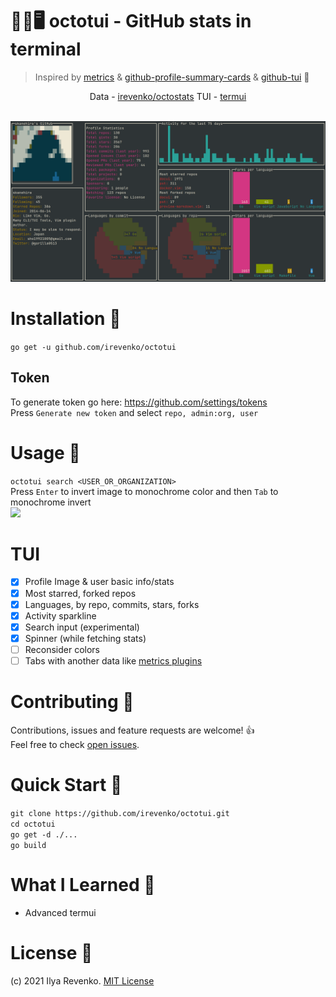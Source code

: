 # 🐙🐱🖥️ octotui - GitHub stats in terminal
> Inspired by <a href="https://github.com/lowlighter/metrics">metrics</a> & <a href="https://github.com/vn7n24fzkq/github-profile-summary-cards">github-profile-summary-cards</a> & <a href="https://github.com/skanehira/github-tui">github-tui</a> 💖
<p align="center"> Data -  <a href="https://github.com/irevenko/octostats">irevenko/octostats</a> 
TUI - <a href="https://github.com/gizak/termui">termui</a>  </p> <br>
<img src="preview.png">

# Installation 🔨
```go get -u github.com/irevenko/octotui``` <br>
## Token
To generate token go here: https://github.com/settings/tokens <br>
Press ```Generate new token``` and select ```repo, admin:org, user```

# Usage 🔬
```octotui search <USER_OR_ORGANIZATION>``` <br> 
Press ```Enter``` to invert image to monochrome color and then ```Tab``` to monochrome invert <br>
<img src="avatar.gif" width="250">

# TUI
- [x] Profile Image & user basic info/stats
- [x] Most starred, forked repos
- [x] Languages, by repo, commits, stars, forks
- [x] Activity sparkline
- [x] Search input (experimental)
- [x] Spinner (while fetching stats)
- [ ] Reconsider colors
- [ ] Tabs with another data like [metrics plugins](https://github.com/lowlighter/metrics#-metrics-)

# Contributing 🤝
Contributions, issues and feature requests are welcome! 👍 <br>
Feel free to check [open issues](https://github.com/irevenko/octotui/issues).

# Quick Start 🚀
```git clone https://github.com/irevenko/octotui.git``` <br>
```cd octotui``` <br>
```go get -d ./...``` <br>
```go build``` <br>

# What I Learned 🧠
- Advanced termui

# License 📑 
(c) 2021 Ilya Revenko. [MIT License](https://tldrlegal.com/license/mit-license)